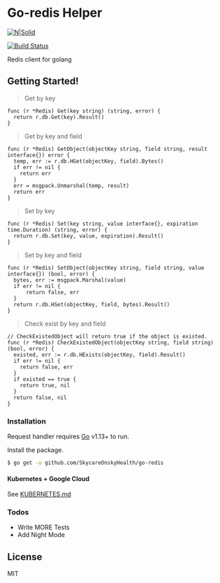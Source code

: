 # Go-redis Helper

[![N|Solid](https://cldup.com/dTxpPi9lDf.thumb.png)](https://github.com/SkycareOnskyHealth/go-redis)

[![Build Status](https://travis-ci.org/joemccann/dillinger.svg?branch=master)](https://github.com/SkycareOnskyHealth/go-redis)

Redis client for golang

## Getting Started!

> Get by key
  ```
  func (r *Redis) Get(key string) (string, error) {
    return r.db.Get(key).Result()
  }
  ```
> Get by key and field
  ```
  func (r *Redis) GetObject(objectKey string, field string, result interface{}) error {
    temp, err := r.db.HGet(objectKey, field).Bytes()
    if err != nil {
      return err
    }
    err = msgpack.Unmarshal(temp, result)
    return err
  }
  ```
> Set by key
  ```
  func (r *Redis) Set(key string, value interface{}, expiration time.Duration) (string, error) {
	return r.db.Set(key, value, expiration).Result()
  }
  ```
> Set by key and field
  ```
  func (r *Redis) SetObject(objectKey string, field string, value interface{}) (bool, error) {
	bytes, err := msgpack.Marshal(value)
	if err != nil {
		return false, err
	}
	return r.db.HSet(objectKey, field, bytes).Result()
  }
  ```
> Check exist by key and field
  ```
  // CheckExistedObject will return true if the object is existed.
  func (r *Redis) CheckExistedObject(objectKey string, field string) (bool, error) {
    existed, err := r.db.HExists(objectKey, field).Result()
    if err != nil {
      return false, err
    }
    if existed == true {
      return true, nil
    }
    return false, nil
  }
  ```
### Installation

Request handler requires [Go](https://golang.org/) v1.13+ to run.

Install the package.

```sh
$ go get -u github.com/SkycareOnskyHealth/go-redis
```

#### Kubernetes + Google Cloud

See [KUBERNETES.md](https://github.com/joemccann/dillinger/blob/master/KUBERNETES.md)


### Todos

 - Write MORE Tests
 - Add Night Mode

License
----

MIT